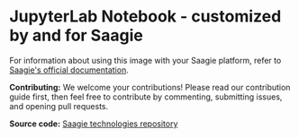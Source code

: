 # JupyterLab Notebook - customized by and for Saagie

For information about using this image with your Saagie platform, refer to [Saagie's official documentation](https://docs.saagie.io/product/latest/sdk/index.html).

**Contributing:** We welcome your contributions! Please read our contribution guide first, then feel free to contribute by commenting, submitting issues, and opening pull requests.

**Source code:** [Saagie technologies repository](https://github.com/saagie/technologies)